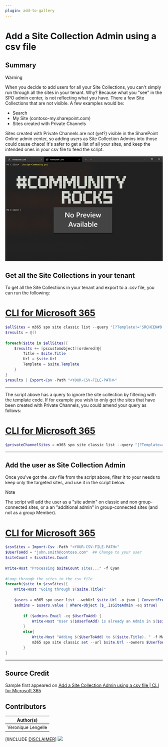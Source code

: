 ```yaml
---
plugin: add-to-gallery
---
```


# Add a Site Collection Admin using a csv file

## Summary

>[!warning]
> When you decide to add users for all your Site Collections, you can't simply run through all the sites in your tenant. Why? Because what you "see" in the SPO admin center, is not reflecting what you have. There a few Site Collections that are not visible. A few examples would be:
>
> - Search
> - My Site (contoso-my.sharepoint.com)
> - Sites created with Private Channels
>
> Sites created with Private Channels are not (yet?) visible in the SharePoint Online admin center, so adding users as Site Collection Admins into those could cause chaos! It's safer to get a list of all your sites, and keep the intended ones in your csv file to feed the script.

![Example Screenshot](assets/example.png)

## Get all the Site Collections in your tenant

To get all the Site Collections in your tenant and export to a .csv file, you can run the following:

# [CLI for Microsoft 365](#tab/cli-m365-ps1)
```powershell
$allSites = m365 spo site classic list --query "[?Template!='SRCHCEN#0']" -o json | ConvertFrom-Json
$results = @()

foreach($site in $allSites){
    $results += [pscustomobject][ordered]@{
        Title = $site.Title
        Url = $site.Url
        Template = $site.Template
    }
}
$results | Export-Csv -Path "<YOUR-CSV-FILE-PATH>"
```
***

 The script above has a query to ignore the site collection by filtering with the template code. If for example you wish to only get the sites that have been created with Private Channels, you could amend your query as follows:
 
# [CLI for Microsoft 365](#tab/cli-m365-ps2)
```powershell
$privateChannelSites = m365 spo site classic list --query "[?Template=='TEAMCHANNEL#0']" -o json | ConvertFrom-Json
```
***

## Add the user as Site Collection Admin

Once you've got the .csv file from the script above, filter it to your needs to keep only the targeted sites, and use it in the script below.
 
> [!note]
> The script will add the user as a "site admin" on classic and non group-connected sites, or a an "additional admin" in group-connected sites (and not as a group Member).
 
# [CLI for Microsoft 365](#tab/cli-m365-ps3)
```powershell
$csvSites = Import-Csv -Path "<YOUR-CSV-FILE-PATH>"
$UserToAdd = "john.smith@contoso.com"  ## Change to your user
$siteCount = $csvSites.Count

Write-Host "Processing $siteCount sites..." -f Cyan

#Loop through the sites in the csv file
foreach($site in $csvSites){
    Write-Host "Going through $($site.Title)" 
    
    $users = m365 spo user list --webUrl $site.Url -o json | ConvertFrom-Json
    $admins = $users.value | Where-Object {$_.IsSiteAdmin -eq $true}
        
        if ($admins.Email -eq $UserToAdd) {
            Write-Host "User $($UserToAdd) is already an Admin in $($site.Title)." -f Green
        }
        else{
            Write-Host "Adding $($UserToAdd) to $($site.Title). " -f Magenta
            m365 spo site classic set --url $site.Url --owners $UserToAdd
        }
}
```
***

## Source Credit

Sample first appeared on [Add a Site Collection Admin using a csv file | CLI for Microsoft 365](https://pnp.github.io/cli-microsoft365/sample-scripts/spo/add-site-collection-admin-using-csv-file/)

## Contributors

| Author(s) |
|-----------|
| Veronique Lengelle |


[!INCLUDE [DISCLAIMER](../../docfx/includes/DISCLAIMER.md)]
<img src="https://telemetry.sharepointpnp.com/script-samples/scripts/spo-add-site-collection-admin-using-csv-file" aria-hidden="true" />